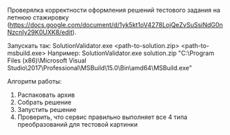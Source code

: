 Проверялка корректности оформления решений тестового задания на летнюю стажировку (https://docs.google.com/document/d/1yk5kt1oV4278LojQeZvSuSsiNdG0nNzcnIy29K0UXK8/edit).

Запускать так:
	SolutionValidator.exe <path-to-solution.zip> <path-to-msbuild.exe> 
Например:
	SolutionValidator.exe solution.zip "C:\Program Files (x86)\Microsoft Visual Studio\2017\Professional\MSBuild\15.0\Bin\amd64\MSBuild.exe"

Алгоритм работы: 
1. Распаковать архив
2. Собрать решение
3. Запустить решение
4. Проверить, что сервис правильно выполняет все 4 типа преобразований для тестовой картинки
